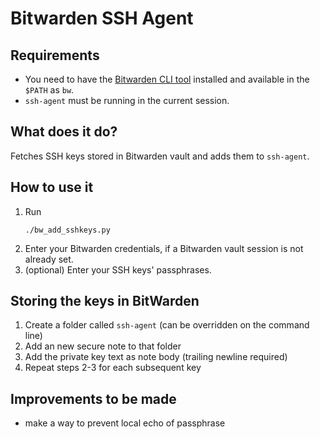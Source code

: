 # Bitwarden SSH Agent

## Requirements
* You need to have the [Bitwarden CLI tool](https://github.com/bitwarden/cli) installed and available in the `$PATH` as `bw`.
* `ssh-agent` must be running in the current session.

## What does it do?
Fetches SSH keys stored in Bitwarden vault and adds them to `ssh-agent`.

##  How to use it
1. Run
   ```shell
   ./bw_add_sshkeys.py
   ```
2. Enter your Bitwarden credentials, if a Bitwarden vault session is not already set.
3. (optional) Enter your SSH keys' passphrases.

## Storing the keys in BitWarden
1. Create a folder called `ssh-agent` (can be overridden on the command line)
2. Add an new secure note to that folder
3. Add the private key text as note body (trailing newline required)
5. Repeat steps 2-3 for each subsequent key

## Improvements to be made
* make a way to prevent local echo of passphrase
